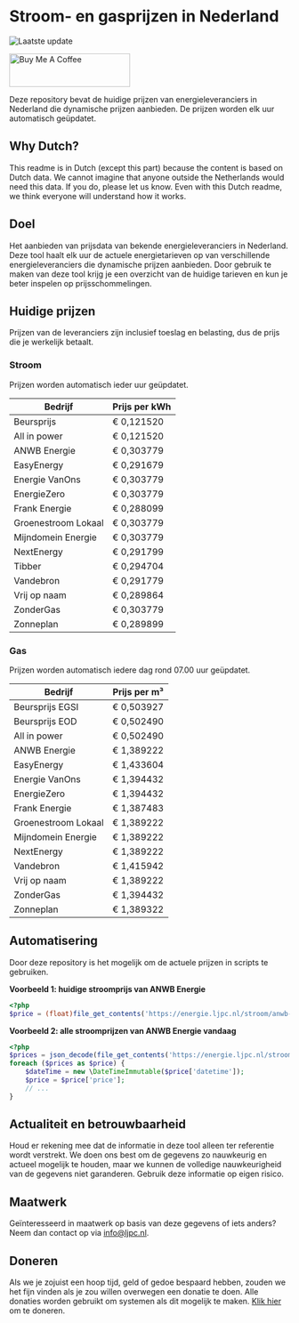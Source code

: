 # Stroom- en gasprijzen in Nederland

![Laatste update](https://img.shields.io/badge/laatste%20update-2025--02--18%2005%3A00%20CET-brightgreen)

<a href="https://www.buymeacoffee.com/Lars-" target="_blank"><img src="https://cdn.buymeacoffee.com/buttons/v2/default-orange.png" alt="Buy Me A Coffee" height="60" style="height: 60px !important;width: 217px !important;" ></a>

Deze repository bevat de huidige prijzen van energieleveranciers in Nederland die dynamische prijzen aanbieden. De prijzen worden elk uur automatisch geüpdatet.

## Why Dutch?

This readme is in Dutch (except this part) because the content is based on Dutch data. We cannot imagine that anyone outside the Netherlands would need this data. If you do, please let us know. Even with this Dutch readme, we think
everyone will understand how it works.

## Doel

Het aanbieden van prijsdata van bekende energieleveranciers in Nederland. Deze tool haalt elk uur de actuele energietarieven op van verschillende energieleveranciers die dynamische prijzen aanbieden. Door gebruik te maken van deze tool
krijg je een overzicht van de huidige tarieven en kun je beter inspelen op prijsschommelingen.

## Huidige prijzen

Prijzen van de leveranciers zijn inclusief toeslag en belasting, dus de prijs die je werkelijk betaalt.

### Stroom

Prijzen worden automatisch ieder uur geüpdatet.

 Bedrijf | Prijs per kWh 
---------|---------------
Beursprijs | € 0,121520
All in power | € 0,121520
ANWB Energie | € 0,303779
EasyEnergy | € 0,291679
Energie VanOns | € 0,303779
EnergieZero | € 0,303779
Frank Energie | € 0,288099
Groenestroom Lokaal | € 0,303779
Mijndomein Energie | € 0,303779
NextEnergy | € 0,291799
Tibber | € 0,294704
Vandebron | € 0,291779
Vrij op naam | € 0,289864
ZonderGas | € 0,303779
Zonneplan | € 0,289899


### Gas

Prijzen worden automatisch iedere dag rond 07.00 uur geüpdatet.

 Bedrijf | Prijs per m³ 
---------|--------------
Beursprijs EGSI | € 0,503927
Beursprijs EOD | € 0,502490
All in power | € 0,502490
ANWB Energie | € 1,389222
EasyEnergy | € 1,433604
Energie VanOns | € 1,394432
EnergieZero | € 1,394432
Frank Energie | € 1,387483
Groenestroom Lokaal | € 1,389222
Mijndomein Energie | € 1,389222
NextEnergy | € 1,389222
Vandebron | € 1,415942
Vrij op naam | € 1,389222
ZonderGas | € 1,394432
Zonneplan | € 1,389322


## Automatisering

Door deze repository is het mogelijk om de actuele prijzen in scripts te gebruiken.

**Voorbeeld 1: huidige stroomprijs van ANWB Energie**

```php
<?php
$price = (float)file_get_contents('https://energie.ljpc.nl/stroom/anwb-energie-nu.txt');

```

**Voorbeeld 2: alle stroomprijzen van ANWB Energie vandaag**

```php
<?php
$prices = json_decode(file_get_contents('https://energie.ljpc.nl/stroom/all-in-power-vandaag.json'),true);
foreach ($prices as $price) {
    $dateTime = new \DateTimeImmutable($price['datetime']);
    $price = $price['price'];
    // ...
}
```

## Actualiteit en betrouwbaarheid

Houd er rekening mee dat de informatie in deze tool alleen ter referentie wordt verstrekt. We doen ons best om de gegevens zo nauwkeurig en actueel mogelijk te houden, maar we kunnen de volledige nauwkeurigheid van de gegevens niet
garanderen. Gebruik deze informatie op eigen risico.

## Maatwerk

Geïnteresseerd in maatwerk op basis van deze gegevens of iets anders? Neem dan contact op
via [info@ljpc.nl](mailto:info@ljpc.nl?subject=Energie%20prijzen).

## Doneren

Als we je zojuist een hoop tijd, geld of gedoe bespaard hebben, zouden we het fijn vinden als je zou willen overwegen een
donatie te doen. Alle donaties worden gebruikt om systemen als dit mogelijk te
maken. [Klik hier](https://www.buymeacoffee.com/Lars-) om te doneren.
